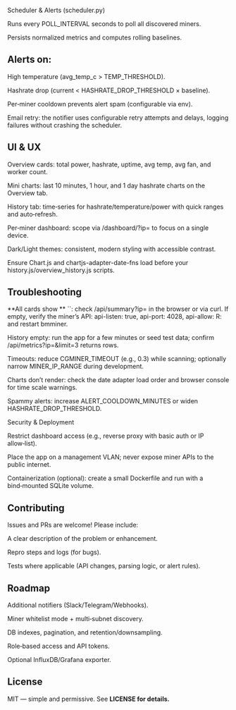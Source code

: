 Scheduler & Alerts (scheduler.py)

Runs every POLL_INTERVAL seconds to poll all discovered miners.

Persists normalized metrics and computes rolling baselines.

## Alerts on:

High temperature (avg_temp_c > TEMP_THRESHOLD).

Hashrate drop (current < HASHRATE_DROP_THRESHOLD × baseline).

Per‑miner cooldown prevents alert spam (configurable via env).

Email retry: the notifier uses configurable retry attempts and delays, logging failures without crashing the scheduler.

## UI & UX

Overview cards: total power, hashrate, uptime, avg temp, avg fan, and worker count.

Mini charts: last 10 minutes, 1 hour, and 1 day hashrate charts on the Overview tab.

History tab: time‑series for hashrate/temperature/power with quick ranges and auto‑refresh.

Per‑miner dashboard: scope via /dashboard/?ip=<ip> to focus on a single device.

Dark/Light themes: consistent, modern styling with accessible contrast.

Ensure Chart.js and chartjs-adapter-date-fns load before your history.js/overview_history.js scripts.

## Troubleshooting

**All cards show **
``: check /api/summary?ip=<miner> in the browser or via curl. If empty, verify the miner’s API: api-listen: true, api-port: 4028, api-allow: R:<your-subnet> and restart bmminer.

History empty: run the app for a few minutes or seed test data; confirm /api/metrics?ip=<miner>&limit=3 returns rows.

Timeouts: reduce CGMINER_TIMEOUT (e.g., 0.3) while scanning; optionally narrow MINER_IP_RANGE during development.

Charts don’t render: check the date adapter load order and browser console for time scale warnings.

Spammy alerts: increase ALERT_COOLDOWN_MINUTES or widen HASHRATE_DROP_THRESHOLD.

Security & Deployment

Restrict dashboard access (e.g., reverse proxy with basic auth or IP allow‑list).

Place the app on a management VLAN; never expose miner APIs to the public internet.

Containerization (optional): create a small Dockerfile and run with a bind‑mounted SQLite volume.

## Contributing

Issues and PRs are welcome! Please include:

A clear description of the problem or enhancement.

Repro steps and logs (for bugs).

Tests where applicable (API changes, parsing logic, or alert rules).

## Roadmap

Additional notifiers (Slack/Telegram/Webhooks).

Miner whitelist mode + multi‑subnet discovery.

DB indexes, pagination, and retention/downsampling.

Role‑based access and API tokens.

Optional InfluxDB/Grafana exporter.

## License

MIT — simple and permissive. See <strong>LICENSE<strong> for details.